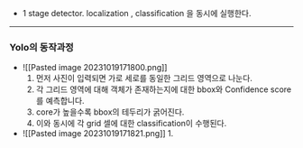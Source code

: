 - 1 stage detector. localization , classification 을 동시에 실행한다.
---
### Yolo의 동작과정
- ![[Pasted image 20231019171800.png]]
	1.  먼저 사진이 입력되면 가로 세로를 동일한 그리드 영역으로 나눈다.
	2. 각 그리드 영역에 대해 객체가 존재하는지에 대한 bbox와 Confidence score를 예측합니다.
	3. core가 높을수록 bbox의 테두리가 굵어진다.
	4. 이와 동시에 각 grid 셀에 대한 classification이 수행된다.
- ![[Pasted image 20231019171821.png]]
	1. 